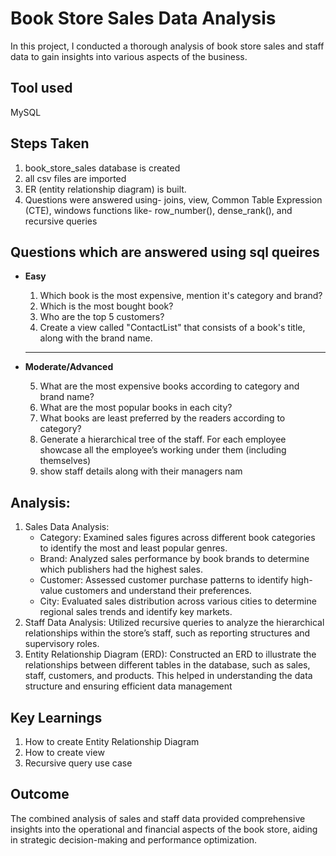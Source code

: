 
# Book Store Sales Data Analysis

In this project, I conducted a thorough analysis of book store sales and staff data to gain insights into various aspects of the business.


## Tool used
MySQL

## Steps Taken
1. book_store_sales database is created
2. all csv files are imported
3. ER (entity relationship diagram) is built.
4. Questions were answered using- joins, view, Common Table Expression (CTE), windows functions like- row_number(), dense_rank(), and recursive queries

## Questions which are answered using sql queires

* __Easy__
   1. Which book is the most expensive, mention it's category and 
      brand?
   2. Which is the most bought book?
   3. Who are the top 5 customers?
   4. Create a view called "ContactList" that consists of a book's title, along with the brand name.
&nbsp;
  - - - -
* __Moderate/Advanced__

    5. What are the most expensive books according to category and 
       brand name?
   6. What are the most popular books in each city?
   7. What books are least preferred by the readers according to 
      category?
   8. Generate a hierarchical tree of the staff. For each employee 
      showcase all the employee’s working under them (including 
      themselves) 
   9. show staff details along with their managers nam

## Analysis:
   1. Sales Data Analysis:
       * Category: Examined sales figures across different book categories to identify the most and least popular genres.
       * Brand: Analyzed sales performance by book brands to determine which publishers had the highest sales.
       * Customer: Assessed customer purchase patterns to identify high-value customers and understand their preferences.
       * City: Evaluated sales distribution across various cities to determine regional sales trends and identify key markets.
   2. Staff Data Analysis:
      Utilized recursive queries to analyze the hierarchical relationships within the store’s staff, such as reporting structures and supervisory roles.
   3. Entity Relationship Diagram (ERD):
      Constructed an ERD to illustrate the relationships between different tables in the database, such as sales, staff, customers, and products. This helped in 
      understanding the data structure and ensuring efficient data management

 ## Key Learnings
1. How to create Entity Relationship Diagram
2. How to create view
3. Recursive query use case

## Outcome
The combined analysis of sales and staff data provided comprehensive insights into the operational and financial aspects of the book store, aiding in strategic decision-making and performance optimization.
      
